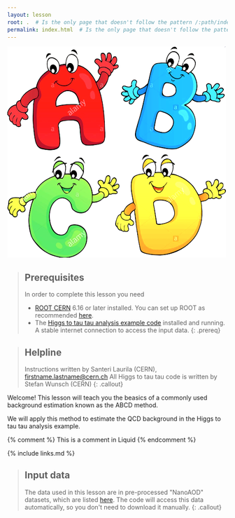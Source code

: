 ```yaml
---
layout: lesson
root: .  # Is the only page that doesn't follow the pattern /:path/index.html
permalink: index.html  # Is the only page that doesn't follow the pattern /:path/index.html
---
```

![](assets/img/abcd_letters.png)

> ## Prerequisites
> In order to complete this lesson you need
> - [ROOT CERN](https://root.cern/) 6.16 or later installed. You can set up ROOT as recommended [here](https://cms-opendata-workshop.github.io/workshop-lesson-root/02-get-root/index.html).
> - The [Higgs to tau tau analysis example code](https://github.com/cms-opendata-analyses/HiggsTauTauNanoAODOutreachAnalysis) installed and running.
> A stable internet connection to access the input data.
{: .prereq}

> ## Helpline
> Instructions written by Santeri Laurila (CERN), firstname.lastname@cern.ch
> All Higgs to tau tau code is written by Stefan Wunsch (CERN)
{: .callout}

Welcome! This lesson will teach you the beasics of a commonly used background estimation known as the ABCD method.

We will apply this method to estimate the QCD background in the Higgs to tau tau analysis example.

<!-- this is an html comment -->

{% comment %} This is a comment in Liquid {% endcomment %}

{% include links.md %}

> ## Input data 
> The data used in this lesson are in pre-processed "NanoAOD" datasets, which are listed [here](http://opendata.web.cern.ch/record/12350). 
> The code will access this data automatically, so you don't need to download it manually.
{: .callout}
